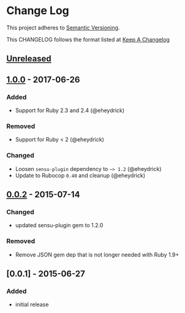 # Change Log
This project adheres to [Semantic Versioning](http://semver.org/).

This CHANGELOG follows the format listed at [Keep A Changelog](http://keepachangelog.com/)

## [Unreleased]

## [1.0.0] - 2017-06-26
### Added
- Support for Ruby 2.3 and 2.4 (@eheydrick)

### Removed
- Support for Ruby < 2 (@eheydrick)

### Changed
- Loosen `sensu-plugin` dependency to `~> 1.2` (@eheydrick)
- Update to Rubocop `0.40` and cleanup (@eheydrick)

## [0.0.2] - 2015-07-14
### Changed
- updated sensu-plugin gem to 1.2.0

### Removed
- Remove JSON gem dep that is not longer needed with Ruby 1.9+

## [0.0.1] - 2015-06-27
### Added
- initial release

[Unreleased]: https://github.com/sensu-plugins/sensu-plugins-growthforecast/compare/1.0.0...HEAD
[1.0.0]: https://github.com/sensu-plugins/sensu-plugins-growthforecast/compare/0.0.2...1.0.0
[0.0.2]: https://github.com/sensu-plugins/sensu-plugins-growthforecast/compare/0.0.1...0.0.2
